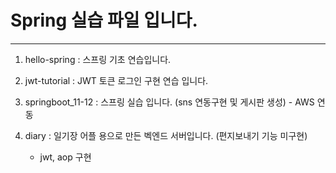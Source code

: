 # Spring 실습 파일 입니다.

---

1. hello-spring : 스프링 기초 연습입니다.

2. jwt-tutorial : JWT 토큰 로그인 구현 연습 입니다.

3. springboot_11-12 : 스프링 실습 입니다. (sns 연동구현 및 게시판 생성)
        - AWS 연동 

4. diary : 일기장 어플 용으로 만든 벡엔드 서버입니다. (편지보내기 기능 미구현) 
    - jwt, aop 구현